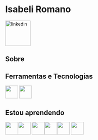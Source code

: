 <div dsplay="inline-block">

 <link rel="stylesheet" type='text/css' href="https://cdn.jsdelivr.net/gh/devicons/devicon@latest/devicon.min.css" />
          
 <h1 align="left">Isabeli Romano</h1>
  <a href="https://www.linkedin.com/in/isabeli-romano-r">
    <img width="80px" src="https://i.ibb.co/jv02ZdR/icons8-linkedin-50.png" alt="linkedin" style="vertical-align:top;">
  </a>

</div>

## Sobre

## Ferramentas e Tecnologias

<img src="https://cdn.jsdelivr.net/gh/devicons/devicon@latest/icons/arduino/arduino-original.svg" width="40" height="40" /> <img src="https://cdn.jsdelivr.net/gh/devicons/devicon@latest/icons/cplusplus/cplusplus-original.svg" width="40" height="40"/>
          

## Estou aprendendo

<img loading="lazy" src="https://cdn.jsdelivr.net/gh/devicons/devicon/icons/linux/linux-original.svg" width="40" height="40"/><img loading="lazy" src="https://cdn.jsdelivr.net/gh/devicons/devicon/icons/java/java-original.svg" width="40" height="40"/> <img src="https://cdn.jsdelivr.net/gh/devicons/devicon@latest/icons/python/python-original.svg" width="40" height="40"/><img src="https://cdn.jsdelivr.net/gh/devicons/devicon@latest/icons/javascript/javascript-original.svg" width="40" height="40"/><img src="https://cdn.jsdelivr.net/gh/devicons/devicon@latest/icons/html5/html5-original.svg" width="40" height="40" /> <img src="https://cdn.jsdelivr.net/gh/devicons/devicon@latest/icons/css3/css3-plain-wordmark.svg" width="40" height="40" />
          
          
          


<!---
issaahr/issaahr is a ✨ special ✨ repository because its `README.md` (this file) appears on your GitHub profile.
You can click the Preview link to take a look at your changes.
--->
